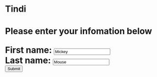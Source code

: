 <!Doctype>
<html>
<body>
<h1>Tindi<h1/>
<p>Please enter your infomation below<p/>
<form>
  First name: <input type="text" value="Mickey"><br>
  Last name: <input type="text" name="lastname" value="Mouse"><br>
  <input type="submit" value="Submit">
</form>
<body/>
<html/>
